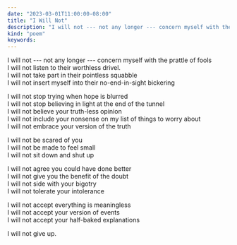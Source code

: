 ```yaml
---
date: "2023-03-01T11:00:00-08:00"
title: "I Will Not"
description: "I will not --- not any longer --- concern myself with the prattle of fools"
kind: "poem"
keywords:
---
```


I will not --- not any longer --- concern myself with the prattle of fools  
I will not listen to their worthless drivel.  
I will not take part in their pointless squabble  
I will not insert myself into their no-end-in-sight bickering  

I will not stop trying when hope is blurred  
I will not stop believing in light at the end of the tunnel  
I will not believe your truth-less opinion  
I will not include your nonsense on my list of things to worry about  
I will not embrace your version of the truth  

I will not be scared of you  
I will not be made to feel small  
I will not sit down and shut up  

I will not agree you could have done better  
I will not give you the benefit of the doubt  
I will not side with your bigotry  
I will not tolerate your intolerance  

I will not accept everything is meaningless  
I will not accept your version of events  
I will not accept your half-baked explanations  

I will not give up.  

